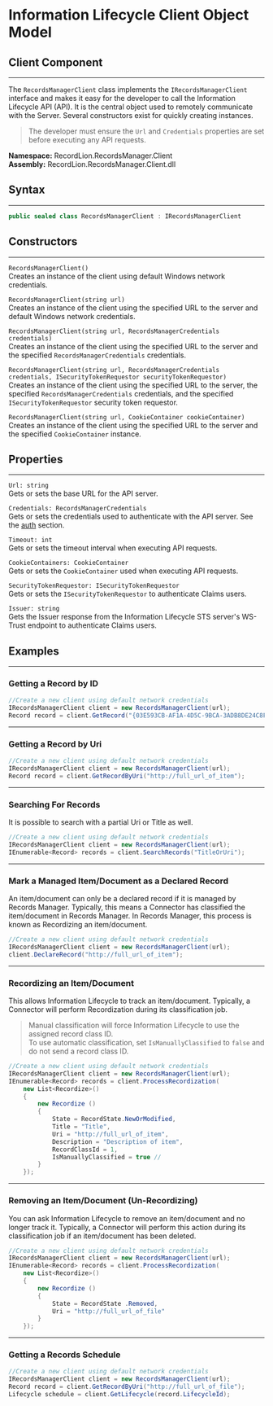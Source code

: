 # Information Lifecycle Client Object Model
## Client Component
---
The `RecordsManagerClient` class implements the `IRecordsManagerClient` interface
and makes it easy for the developer to call the Information Lifecycle API (API). It is
the central object used to remotely communicate with the Server. Several constructors
exist for quickly creating instances.  

>The developer must ensure the `Url` and `Credentials` properties are set before
executing any API requests.

**Namespace:** RecordLion.RecordsManager.Client  
**Assembly:** RecordLion.RecordsManager.Client.dll

## Syntax
---
```cs
public sealed class RecordsManagerClient : IRecordsManagerClient
```

## Constructors
---
`RecordsManagerClient()`  
Creates an instance of the client using default Windows network credentials.

`RecordsManagerClient(string url)`  
Creates an instance of the client using the specified URL to the server and 
default Windows network credentials.

`RecordsManagerClient(string url, RecordsManagerCredentials credentials)`  
Creates an instance of the client using the specified URL to the server and the 
specified `RecordsManagerCredentials` credentials.

`RecordsManagerClient(string url, RecordsManagerCredentials credentials, ISecurityTokenRequestor securityTokenRequestor)`  
Creates an instance of the client using the specified URL to the server, the 
specified `RecordsManagerCredentials` credentials, and the specified `ISecurityTokenRequestor`
security token requestor.

`RecordsManagerClient(string url, CookieContainer cookieContainer)`  
Creates an instance of the client using the specified URL to the server and the specified
`CookieContainer` instance.

## Properties
---
`Url: string`  
Gets or sets the base URL for the API server.

`Credentials: RecordsManagerCredentials`  
Gets or sets the credentials used to authenticate with the API server.
See the [auth](/docs/rmclient-netfx-auth.md) section.

`Timeout: int`  
Gets or sets the timeout interval when executing API requests.

`CookieContainers: CookieContainer`  
Gets or sets the `CookieContainer` used when executing API requests.
    
`SecurityTokenRequestor: ISecurityTokenRequestor`  
Gets or sets the `ISecurityTokenRequestor` to authenticate Claims users.

`Issuer: string`  
Gets the Issuer response from the Information Lifecycle STS server's WS-Trust endpoint to 
authenticate Claims users.

## Examples
---
### Getting a Record by ID
```cs
//Create a new client using default network credentials
IRecordsManagerClient client = new RecordsManagerClient(url);
Record record = client.GetRecord("{03E593CB-AF1A-4D5C-9BCA-3ADB8DE24C8F}");
```
---

### Getting a Record by Uri
```cs
//Create a new client using default network credentials
IRecordsManagerClient client = new RecordsManagerClient(url);
Record record = client.GetRecordByUri("http://full_url_of_item");
```
---

### Searching For Records
It is possible to search with a partial Uri or Title as well.
```cs
//Create a new client using default network credentials
IRecordsManagerClient client = new RecordsManagerClient(url);
IEnumerable<Record> records = client.SearchRecords("TitleOrUri");
```
---

### Mark a Managed Item/Document as a Declared Record
An item/document can only be a declared record if it is managed by Records Manager.
Typically, this means a Connector has classified the item/document in Records Manager.
In Records Manager, this process is known as Recordizing an item/document. 
```cs
//Create a new client using default network credentials
IRecordsManagerClient client = new RecordsManagerClient(url);
client.DeclareRecord("http://full_url_of_item"); 
```
---

### Recordizing an Item/Document
This allows Information Lifecycle to track an item/document. Typically, a Connector will
perform Recordization during its classification job.
>Manual classification will force Information Lifecycle to use the assigned record class ID.  
>To use automatic classification, set `IsManuallyClassified` to `false` and do not send a record class ID.
```cs
//Create a new client using default network credentials
IRecordsManagerClient client = new RecordsManagerClient(url);
IEnumerable<Record> records = client.ProcessRecordization(
    new List<Recordize>()
    {
        new Recordize ()
        {
            State = RecordState.NewOrModified,
            Title = "Title",
            Uri = "http://full_url_of_item",
            Description = "Description of item",
            RecordClassId = 1,
            IsManuallyClassified = true //
        }
    });
```
---

### Removing an Item/Document (Un-Recordizing)
You can ask Information Lifecycle to remove an item/document and no longer track it. Typically,
a Connector will perform this action during its classification job if an item/document 
has been deleted.
```cs
//Create a new client using default network credentials
IRecordsManagerClient client = new RecordsManagerClient(url);
IEnumerable<Record> records = client.ProcessRecordization(
    new List<Recordize>()
    {
        new Recordize ()
        {
            State = RecordState .Removed,
            Uri = "http://full_url_of_file"
        }
    });
```
---

### Getting a Records Schedule
```cs
//Create a new client using default network credentials
IRecordsManagerClient client = new RecordsManagerClient(url);
Record record = client.GetRecordByUri("http://full_url_of_file");
Lifecycle schedule = client.GetLifecycle(record.LifecycleId);
```